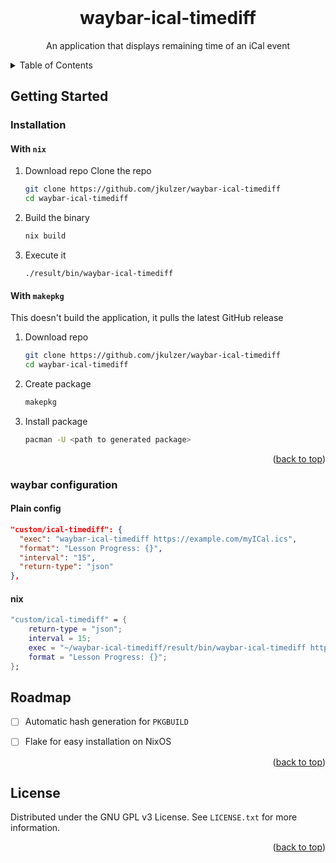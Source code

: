 <br />

<h1 align="center">waybar-ical-timediff</h1>

  <p align="center">
    An application that displays remaining time of an iCal event
    <br />
  </p>
</div>



<!-- TABLE OF CONTENTS -->
<details>
  <summary>Table of Contents</summary>
  <ol>
    <li>
      <a href="#getting-started">Getting Started</a>
      <ul>
        <li><a href="#installation">Installation</a></li>
      </ul>
    </li>
    <li><a href="#roadmap">Roadmap</a></li>
    <li><a href="#contributing">Contributing</a></li>
    <li><a href="#license">License</a></li>
    <li><a href="#contact">Contact</a></li>
    <li><a href="#acknowledgments">Acknowledgments</a></li>
  </ol>
</details>


<!-- GETTING STARTED -->
## Getting Started

### Installation

#### With `nix`

1. Download repo
    Clone the repo
    ```sh
    git clone https://github.com/jkulzer/waybar-ical-timediff
    cd waybar-ical-timediff
    ```

2. Build the binary
    ```sh
    nix build
    ```

3. Execute it
    ```
    ./result/bin/waybar-ical-timediff
    ```

#### With `makepkg`
This doesn't build the application, it pulls the latest GitHub release
1. Download repo
    ```sh
    git clone https://github.com/jkulzer/waybar-ical-timediff
    cd waybar-ical-timediff
    ```
2. Create package
    ```sh
    makepkg
    ```
3. Install package
    ```sh
    pacman -U <path to generated package>
    ```

<p align="right">(<a href="#top">back to top</a>)</p>

### waybar configuration

#### Plain config
```json
"custom/ical-timediff": {
  "exec": "waybar-ical-timediff https://example.com/myICal.ics",
  "format": "Lesson Progress: {}",
  "interval": "15",
  "return-type": "json"
},
```

#### nix
```nix
"custom/ical-timediff" = {
    return-type = "json";
    interval = 15;
    exec = "~/waybar-ical-timediff/result/bin/waybar-ical-timediff https://example.com/myICal.ics";
    format = "Lesson Progress: {}";
};
```



<!-- ROADMAP -->
## Roadmap

- [ ] Automatic hash generation for `PKGBUILD`
- [ ] Flake for easy installation on NixOS


<p align="right">(<a href="#top">back to top</a>)</p>


<!-- LICENSE -->
## License

Distributed under the GNU GPL v3 License. See `LICENSE.txt` for more information.

<p align="right">(<a href="#top">back to top</a>)</p>

